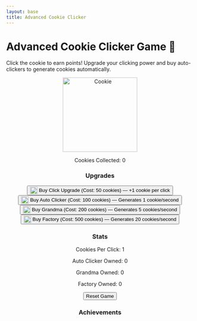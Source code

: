 ```yaml
---
layout: base
title: Advanced Cookie Clicker
---
```


# Advanced Cookie Clicker Game 🍪

Click the cookie to earn points! Upgrade your clicking power and buy auto-clickers to generate cookies automatically.

<div style="text-align:center;">
  <img id="cookie" src="https://static.vecteezy.com/system/resources/previews/035/490/024/original/ai-generated-cookie-clipart-design-illustration-free-png.png" alt="Cookie" width="200" height="200" onclick="addCookie(event)" class="clickable">
  <p>Cookies Collected: <span id="cookieCount">0</span></p>

  <h3>Upgrades</h3>
  <button id="upgradeClick" onclick="buyUpgradeClick()">
    <img src="https://img.icons8.com/ios-filled/50/000000/cookie.png" alt="Click Upgrade Icon" style="width: 20px; vertical-align: middle;">
    Buy Click Upgrade (Cost: 50 cookies) — +1 cookie per click
  </button><br>
  <button id="upgradeAutoClicker" onclick="buyAutoClicker()">
    <img src="https://img.icons8.com/ios-filled/50/000000/automation.png" alt="Auto Clicker Icon" style="width: 20px; vertical-align: middle;">
    Buy Auto Clicker (Cost: 100 cookies) — Generates 1 cookie/second
  </button><br>
  <button id="upgradeGrandma" onclick="buyGrandma()">
    <img src="https://img.icons8.com/ios-filled/50/000000/grandmother.png" alt="Grandma Icon" style="width: 20px; vertical-align: middle;">
    Buy Grandma (Cost: 200 cookies) — Generates 5 cookies/second
  </button><br>
  <button id="upgradeFactory" onclick="buyFactory()">
    <img src="https://img.icons8.com/ios-filled/50/000000/factory.png" alt="Factory Icon" style="width: 20px; vertical-align: middle;">
    Buy Factory (Cost: 500 cookies) — Generates 20 cookies/second
  </button>

  <h3>Stats</h3>
  <p>Cookies Per Click: <span id="cookiesPerClick">1</span></p>
  <p>Auto Clicker Owned: <span id="autoClickerCount">0</span></p>
  <p>Grandma Owned: <span id="grandmaCount">0</span></p>
  <p>Factory Owned: <span id="factoryCount">0</span></p>
  <button onclick="resetGame()">Reset Game</button>

  <h3>Achievements</h3>
  <p id="achievementMessage"></p>
</div>

<style>
  .clickable {
    transition: transform 0.1s ease;
  }

  .clickable:active {
    transform: scale(1.1);
  }

  .clickEffect {
    position: absolute;
    border-radius: 50%;
    background: rgba(255, 223, 0, 0.6);
    pointer-events: none;
    animation: pop 0.3s ease-out;
  }

  @keyframes pop {
    from { transform: scale(0.5); opacity: 1; }
    to { transform: scale(1.5); opacity: 0; }
  }
</style>

<script>
  let cookieCount = 0;
  let cookiesPerClick = 1;
  let autoClickerCount = 0;
  let grandmaCount = 0;
  let factoryCount = 0;
  let autoClickerCost = 100;
  let upgradeClickCost = 50;
  let grandmaCost = 200;
  let factoryCost = 500;

  function addCookie(event) {
    cookieCount += cookiesPerClick;
    document.getElementById('cookieCount').innerText = cookieCount;
    createClickEffect(event.clientX, event.clientY);
    checkAchievements();
  }

  function createClickEffect(x, y) {
    const effect = document.createElement('div');
    effect.classList.add('clickEffect');
    effect.style.width = '50px';
    effect.style.height = '50px';
    effect.style.left = `${x - 25}px`;
    effect.style.top = `${y - 25}px`;
    document.body.appendChild(effect);

    setTimeout(() => {
      effect.remove();
    }, 300);
  }

  function buyUpgradeClick() {
    if (cookieCount >= upgradeClickCost) {
      cookieCount -= upgradeClickCost;
      cookiesPerClick++;
      upgradeClickCost = Math.floor(upgradeClickCost * 1.5);
      updateDisplay();
    } else {
      alert("Not enough cookies!");
    }
  }

  function buyAutoClicker() {
    if (cookieCount >= autoClickerCost) {
      cookieCount -= autoClickerCost;
      autoClickerCount++;
      autoClickerCost = Math.floor(autoClickerCost * 1.5);
      updateDisplay();
      startAutoClicker();
    } else {
      alert("Not enough cookies!");
    }
  }

  function buyGrandma() {
    if (cookieCount >= grandmaCost) {
      cookieCount -= grandmaCost;
      grandmaCount++;
      grandmaCost = Math.floor(grandmaCost * 1.5);
      updateDisplay();
      startGrandma();
    } else {
      alert("Not enough cookies!");
    }
  }

  function buyFactory() {
    if (cookieCount >= factoryCost) {
      cookieCount -= factoryCost;
      factoryCount++;
      factoryCost = Math.floor(factoryCost * 1.5);
      updateDisplay();
      startFactory();
    } else {
      alert("Not enough cookies!");
    }
  }

  function startAutoClicker() {
    setInterval(function() {
      cookieCount += autoClickerCount;
      document.getElementById('cookieCount').innerText = cookieCount;
    }, 1000);
  }

  function startGrandma() {
    setInterval(function() {
      cookieCount += 5 * grandmaCount;
      document.getElementById('cookieCount').innerText = cookieCount;
    }, 1000);
  }

  function startFactory() {
    setInterval(function() {
      cookieCount += 20 * factoryCount;
      document.getElementById('cookieCount').innerText = cookieCount;
    }, 1000);
  }

  function resetGame() {
    cookieCount = 0;
    cookiesPerClick = 1;
    autoClickerCount = 0;
    grandmaCount = 0;
    factoryCount = 0;
    upgradeClickCost = 50;
    autoClickerCost = 100;
    grandmaCost = 200;
    factoryCost = 500;
    updateDisplay();
  }

  function updateDisplay() {
    document.getElementById('cookieCount').innerText = cookieCount;
    document.getElementById('cookiesPerClick').innerText = cookiesPerClick;
    document.getElementById('autoClickerCount').innerText = autoClickerCount;
    document.getElementById('grandmaCount').innerText = grandmaCount;
    document.getElementById('factoryCount').innerText = factoryCount;
    document.getElementById('upgradeClick').innerText = `Buy Click Upgrade (Cost: ${upgradeClickCost} cookies) — +1 cookie per click`;
    document.getElementById('upgradeAutoClicker').innerText = `Buy Auto Clicker (Cost: ${autoClickerCost} cookies) — Generates ${autoClickerCount} cookie/second`;
    document.getElementById('upgradeGrandma').innerText = `Buy Grandma (Cost: ${grandmaCost} cookies) — Generates ${5 * grandmaCount} cookies/second`;
    document.getElementById('upgradeFactory').innerText = `Buy Factory (Cost: ${factoryCost} cookies) — Generates ${20 * factoryCount} cookies/second`;
  }

  function checkAchievements() {
    const achievementMessage = document.getElementById('achievementMessage');
    if (cookieCount >= 1000 && !achievementMessage.innerText.includes("Cookie Master")) {
      achievementMessage.innerText = "Achievement Unlocked: Cookie Master - Collected 1000 cookies!";
    }
  }
</script>
